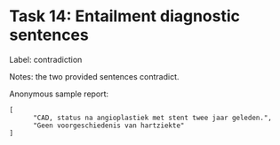 # Task 14: Entailment diagnostic sentences
Label: contradiction

Notes: the two provided sentences contradict.

Anonymous sample report:
```
[
      "CAD, status na angioplastiek met stent twee jaar geleden.",
      "Geen voorgeschiedenis van hartziekte"
]
```
